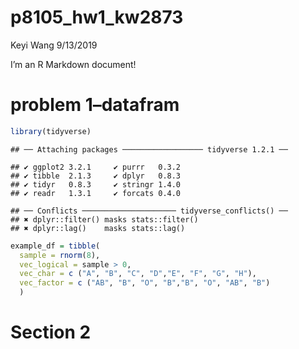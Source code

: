 p8105\_hw1\_kw2873
================
Keyi Wang
9/13/2019

I’m an R Markdown document\!

# problem 1–datafram

``` r
library(tidyverse)
```

    ## ── Attaching packages ────────────────── tidyverse 1.2.1 ──

    ## ✔ ggplot2 3.2.1     ✔ purrr   0.3.2
    ## ✔ tibble  2.1.3     ✔ dplyr   0.8.3
    ## ✔ tidyr   0.8.3     ✔ stringr 1.4.0
    ## ✔ readr   1.3.1     ✔ forcats 0.4.0

    ## ── Conflicts ───────────────────── tidyverse_conflicts() ──
    ## ✖ dplyr::filter() masks stats::filter()
    ## ✖ dplyr::lag()    masks stats::lag()

``` r
example_df = tibble(
  sample = rnorm(8),
  vec_logical = sample > 0,
  vec_char = c ("A", "B", "C", "D","E", "F", "G", "H"),
  vec_factor = c ("AB", "B", "O", "B","B", "O", "AB", "B")
  )
```

# Section 2
